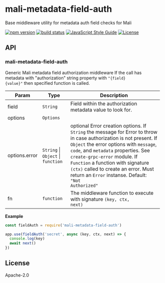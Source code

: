 # mali-metadata-field-auth

Base middleware utility for metadata auth field checks for Mali

[![npm version](https://img.shields.io/npm/v/mali-metadata-field-auth.svg?style=flat-square)](https://www.npmjs.com/package/mali-metadata-field-auth)
[![build status](https://img.shields.io/travis/malijs/metadata-field-auth/master.svg?style=flat-square)](https://travis-ci.org/malijs/metadata-field-auth)
[![JavaScript Style Guide](https://img.shields.io/badge/code_style-standard-brightgreen.svg?style=flat-square)](https://standardjs.com)
[![License](https://img.shields.io/github/license/malijs/metadata-field-auth.svg?style=flat-square)](https://raw.githubusercontent.com/malijs/metadata-field-auth/master/LICENSE)

## API

<a name="module_mali-metadata-field-auth"></a>

### mali-metadata-field-auth
Generic Mali metadata field authorization middleware
If the call has metadata with "authorization" string property with <code>"{field} {value}"</code> then specified function is called.


| Param | Type | Description |
| --- | --- | --- |
| field | <code>String</code> | Field within the authorization metadata value to look for. |
| options | <code>Options</code> |  |
| options.error | <code>String</code> \| <code>Object</code> \| <code>function</code> | optional Error creation options.                                                If <code>String</code> the message for Error to throw in case                                                authorization is not present.                                                If <code>Object</code> the error options with <code>message</code>,                                                <code>code</code>, and <code>metadata</code> properties. See <code>create-grpc-error</code>                                                module.                                                If <code>Function</code> a function with signature <code>(ctx)</code>                                                called to create an error. Must return an <code>Error</code> instanse.                                                Default: <code>"Not Authorized"</code> |
| fn | <code>function</code> | The middleware function to execute with signature <code>(key, ctx, next)</code> |

**Example**  
```js
const fieldAuth = require('mali-metadata-field-auth')

app.use(fieldAuth('secret', async (key, ctx, next) => {
  console.log(key)
  await next()
})
```
## License

  Apache-2.0
